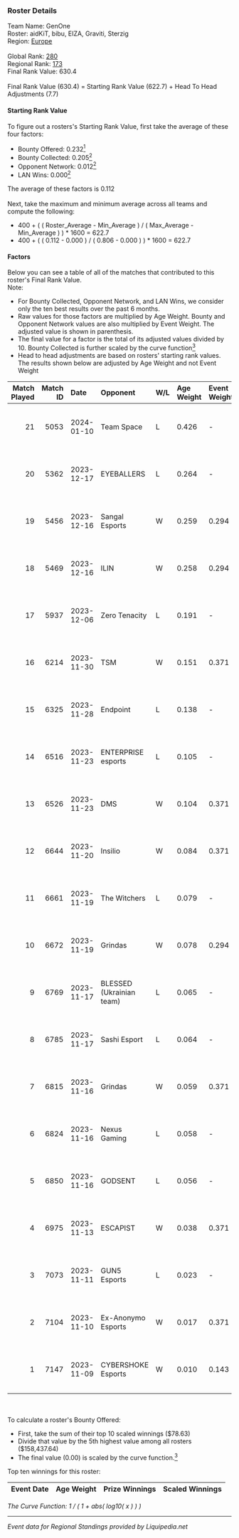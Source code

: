 ### Roster Details<br />
Team Name: GenOne<br />
Roster: aidKiT, bibu, EIZA, Graviti, Sterzig<br />
Region: [Europe]( ../standings_europe.md)<br />
<br />
Global Rank: [280](../standings_global.md)<br />
Regional Rank: [173]( ../standings_europe.md)<br />
Final Rank Value:  630.4<br />
<br />
Final Rank Value (630.4) = Starting Rank Value (622.7) + Head To Head Adjustments (7.7)<br />

#### Starting Rank Value<br />
To figure out a rosters's Starting Rank Value, first take the average of these four factors:<br />
- Bounty Offered: 0.232[<sup>1</sup>](#table2)
- Bounty Collected: 0.205[<sup>2</sup>](#table1)
- Opponent Network: 0.012[<sup>2</sup>](#table1)
- LAN Wins: 0.000[<sup>2</sup>](#table1)

The average of these factors is 0.112<br />
<br />
Next, take the maximum and minimum average across all teams and compute the following:<br />
- 400 + ( ( Roster_Average - Min_Average ) / ( Max_Average - Min_Average ) ) * 1600 = 622.7
- 400 + ( ( 0.112 - 0.000 ) / ( 0.806 - 0.000 ) ) * 1600 = 622.7


#### Factors<br />
Below you can see a table of all of the matches that contributed to this roster's Final Rank Value.<br />
Note:<br />

- For Bounty Collected, Opponent Network, and LAN Wins, we consider only the ten best results over the past 6 months.
- Raw values for those factors are multiplied by Age Weight. Bounty and Opponent Network values are also multiplied by Event Weight. The adjusted value is shown in parenthesis.
- The final value for a factor is the total of its adjusted values divided by 10. Bounty Collected is further scaled by the curve function[<sup>3</sup>](#curveFunction)
- Head to head adjustments are based on rosters' starting rank values. The results shown below are adjusted by Age Weight and not Event Weight
<span id="table1"></span><br />


| Match Played | Match ID | Date       | Opponent                 | W/L | Age Weight | Event Weight | Bounty Collected | Opponent Network | LAN Wins  | H2H Adj. | Roster                                   |
| -: | -: | :- | :- | :- | :- | :- | :- | :- | :- | -: | :- |
|           21 |     5053 | 2024-01-10 | Team Space               | L   | 0.426      | -            | -                | -                | -         |    -4.88 | aidKiT, bibu, EIZA, Graviti, Sterzig     |
|           20 |     5362 | 2023-12-17 | EYEBALLERS               | L   | 0.264      | -            | -                | -                | -         |    -1.20 | aidKiT, bibu, EIZA, Graviti, Sterzig     |
|           19 |     5456 | 2023-12-16 | Sangal Esports           | W   | 0.259      | 0.294        | 0.000 (0.000)    | 0.350 (0.027)    | 0 (0.000) |     4.60 | aidKiT, bibu, EIZA, Graviti, Sterzig     |
|           18 |     5469 | 2023-12-16 | ILIN                     | W   | 0.258      | 0.294        | 0.000 (0.000)    | 0.348 (0.026)    | 0 (0.000) |     3.24 | aidKiT, bibu, EIZA, Graviti, Sterzig     |
|           17 |     5937 | 2023-12-06 | Zero Tenacity            | L   | 0.191      | -            | -                | -                | -         |    -0.81 | aidKiT, bibu, Get_Jeka, Graviti, Sterzig |
|           16 |     6214 | 2023-11-30 | TSM                      | W   | 0.151      | 0.371        | 0.008 (0.000)    | 0.043 (0.002)    | 0 (0.000) |     2.91 | aidKiT, bibu, Get_Jeka, Graviti, Sterzig |
|           15 |     6325 | 2023-11-28 | Endpoint                 | L   | 0.138      | -            | -                | -                | -         |    -0.96 | aidKiT, bibu, Get_Jeka, Graviti, Sterzig |
|           14 |     6516 | 2023-11-23 | ENTERPRISE esports       | L   | 0.105      | -            | -                | -                | -         |    -0.45 | aidKiT, bibu, Get_Jeka, Graviti, Sterzig |
|           13 |     6526 | 2023-11-23 | DMS                      | W   | 0.104      | 0.371        | 0.000 (0.000)    | 0.504 (0.020)    | 0 (0.000) |     1.76 | aidKiT, bibu, Get_Jeka, Graviti, Sterzig |
|           12 |     6644 | 2023-11-20 | Insilio                  | W   | 0.084      | 0.371        | 0.020 (0.001)    | 0.875 (0.027)    | 0 (0.000) |     2.24 | aidKiT, bibu, Get_Jeka, Graviti, Sterzig |
|           11 |     6661 | 2023-11-19 | The Witchers             | L   | 0.079      | -            | -                | -                | -         |    -0.72 | aidKiT, bibu, Get_Jeka, Graviti, Sterzig |
|           10 |     6672 | 2023-11-19 | Grindas                  | W   | 0.078      | 0.294        | 0.002 (0.000)    | 0.332 (0.008)    | 0 (0.000) |     1.49 | aidKiT, bibu, Get_Jeka, Graviti, Sterzig |
|            9 |     6769 | 2023-11-17 | BLESSED (Ukrainian team) | L   | 0.065      | -            | -                | -                | -         |    -0.47 | aidKiT, bibu, Get_Jeka, Graviti, Sterzig |
|            8 |     6785 | 2023-11-17 | Sashi Esport             | L   | 0.064      | -            | -                | -                | -         |    -0.14 | aidKiT, bibu, EIZA, Graviti, Sterzig     |
|            7 |     6815 | 2023-11-16 | Grindas                  | W   | 0.059      | 0.371        | 0.002 (0.000)    | 0.332 (0.007)    | 0 (0.000) |     1.12 | aidKiT, bibu, Get_Jeka, Graviti, Sterzig |
|            6 |     6824 | 2023-11-16 | Nexus Gaming             | L   | 0.058      | -            | -                | -                | -         |    -0.25 | aidKiT, bibu, Get_Jeka, Graviti, Sterzig |
|            5 |     6850 | 2023-11-16 | GODSENT                  | L   | 0.056      | -            | -                | -                | -         |    -0.48 | aidKiT, bibu, EIZA, Graviti, Sterzig     |
|            4 |     6975 | 2023-11-13 | ESCAPIST                 | W   | 0.038      | 0.371        | 0.000 (0.000)    | 0.013 (0.000)    | 0 (0.000) |     0.47 | aidKiT, bibu, Get_Jeka, Graviti, Sterzig |
|            3 |     7073 | 2023-11-11 | GUN5 Esports             | L   | 0.023      | -            | -                | -                | -         |    -0.34 | aidKiT, bibu, EIZA, Graviti, Sterzig     |
|            2 |     7104 | 2023-11-10 | Ex-Anonymo Esports       | W   | 0.017      | 0.371        | 0.019 (0.000)    | 0.295 (0.002)    | 0 (0.000) |     0.37 | aidKiT, bibu, Get_Jeka, Graviti, Sterzig |
|            1 |     7147 | 2023-11-09 | CYBERSHOKE Esports       | W   | 0.010      | 0.143        | 0.004 (0.000)    | 0.220 (0.000)    | 0 (0.000) |     0.21 | aidKiT, bibu, EIZA, Graviti, Sterzig     |

<br />
<span id="table2"></span><br />
To calculate a roster's Bounty Offered:<br />

- First, take the sum of their top 10 scaled winnings ($78.63)
- Divide that value by the 5th highest value among all rosters ($158,437.64)
- The final value (0.00) is scaled by the curve function.[<sup>3</sup>](#curveFunction)

Top ten winnings for this roster:<br />

| Event Date | Age Weight | Prize Winnings | Scaled Winnings |
| :- | -: | :- | :- |


<span id="curveFunction"></span>_The Curve Function: 1 / ( 1 + abs( log10( x ) ) )_<br />

---
_Event data for Regional Standings provided by Liquipedia.net_<br />
